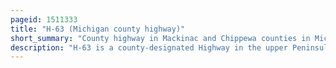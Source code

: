 ```yaml
---
pageid: 1511333
title: "H-63 (Michigan county highway)"
short_summary: "County highway in Mackinac and Chippewa counties in Michigan, United States"
description: "H-63 is a county-designated Highway in the upper Peninsula of the us State of Michigan. The Highway parallels the interstate 75 Corridor between St. Ignace and Sault Ste. Marie. The Road is called the Mackinac Trail after the upper Peninsula Branch of an indian Trail used before european Settlers reached the Region. The Roadway originally was built as a Section of us highway 2 before being added to the Cdh System in the 1970S."
---
```


